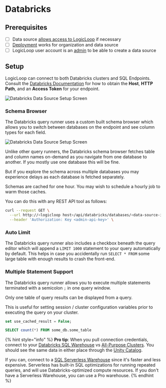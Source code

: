 # Databricks

## Prerequisites

* [ ] Data source [allows access to LogicLoop](../data-sources/deployment-options.md) if necessary
* [ ] [Deployment](../data-sources/deployment-options.md) works for organization and data source
* [ ] LogicLoop user account is an [admin](../../teams/groups-and-permissions.md) to be able to create a data source

## Setup <a href="#setup" id="setup"></a>

LogicLoop can connect to both Databricks clusters and SQL Endpoints. Consult the [Databricks Documentation](https://docs.databricks.com/integrations/bi/jdbc-odbc-bi.html#get-server-hostname-port-http-path-and-jdbc-url) for how to obtain the **Host**, **HTTP Path**, and an **Access Token** for your endpoint.

![Databricks Data Source Setup Screen](https://redash.io/assets/images/docs/databricks-setup-screen.png)

### Schema Browser <a href="#schema-browser" id="schema-browser"></a>

The Databricks query runner uses a custom built schema browser which allows you to switch between databases on the endpoint and see column types for each field.

![Databricks Data Source Setup Screen](https://redash.io/assets/images/docs/databricks-schema-browser.png)

Unlike other query runners, the Databricks schema browser fetches table and column names on-demand as you navigate from one database to another. If you mostly use one database this will be fine.

But if you explore the schema across multiple databases you may experience delays as each database is fetched separately.

Schemas are cached for one hour. You may wish to schedule a hourly job to warm those caches.

You can do this with any REST API tool as follows:

```bash
curl --request GET \
  --url http://<logicloop host>/api/databricks/databases/<data-source-id>/<database-name>/tables?refresh \
  --header 'Authorization: Key <admin-api-key>' \
```

### Auto Limit <a href="#auto-limit" id="auto-limit"></a>

The Databricks query runner also includes a checkbox beneath the query editor which will append a `LIMIT 1000` statement to your query automatically by default. This helps in case you accidentally run `SELECT * FROM` some large table with enough results to crash the front-end.

### Multiple Statement Support <a href="#multiple-statement-support" id="multiple-statement-support"></a>

The Databricks query runner allows you to execute multiple statements terminated with a semicolon `;` in one query window.

Only one table of query results can be displayed from a query.

This is useful for setting session / cluster configuration variables prior to executing the query on your cluster.

```sql
set use_cached_result = False;

SELECT count(*) FROM some_db.some_table
```



{% hint style="info" %}
**Pro tip**: When you pull connection credentials, connect to your [Databricks SQL Warehouse](https://docs.databricks.com/en/sql/admin/create-sql-warehouse.html) vs [All-Purpose Clusters](https://docs.databricks.com/en/clusters/index.html). You should see the same data in either place through the [Unity Catalog](https://www.databricks.com/product/unity-catalog).

If you can, connect to a [SQL Serverless Warehouse](https://docs.databricks.com/en/serverless-compute/index.html) since it's faster and less expensive. Serverless has built-in SQL optimizations for running repeated queries, and will use Databricks-optimized compute resources. If you don't have a Serverless Warehouse, you can use a Pro warehouse.
{% endhint %}

